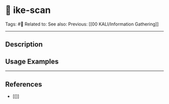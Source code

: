 # 💢 ike-scan
Tags: #💢
Related to: 
See also: 
Previous: [[00 KALI/Information Gathering]]

---
## Description


## Usage Examples


---
## References
- [[]]